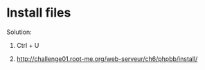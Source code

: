 # Install files

Solution:

1. Ctrl + U

2. http://challenge01.root-me.org/web-serveur/ch6/phpbb/install/